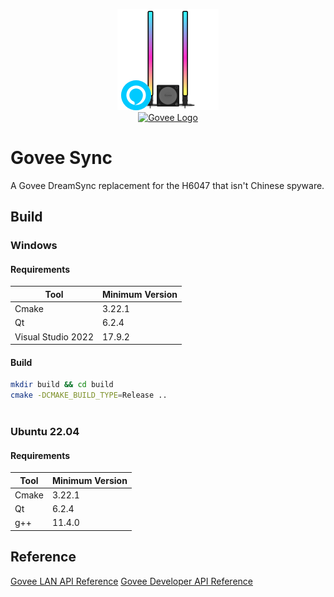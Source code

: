 <p align="center">
    <img src='resources/images/H6047.png' alt='Govee Logo' />
    <br>
    <a href='https://govee.com/' rel='nofollow'>
        <img src='https://cdn.shopify.com/s/files/1/0559/0102/8558/files/logo_73bb6329-d5ab-4654-8a62-01ba54a26f49_100x.png?v=1651047319' alt='Govee Logo' />
    </a>
</p>

# Govee Sync

A Govee DreamSync replacement for the H6047 that isn't Chinese spyware.

## Build

### Windows

#### Requirements

| Tool               | Minimum Version |
|--------------------|-----------------|
| Cmake              | 3.22.1          |
| Qt                 | 6.2.4           |
| Visual Studio 2022 | 17.9.2          |

#### Build

```bash
mkdir build && cd build
cmake -DCMAKE_BUILD_TYPE=Release ..
 
```

### Ubuntu 22.04

#### Requirements

| Tool  | Minimum Version |
|-------|-----------------|
| Cmake | 3.22.1          |
| Qt    | 6.2.4           |
| g++   | 11.4.0          |

## Reference

[Govee LAN API Reference](https://app-h5.govee.com/user-manual/wlan-guide)
[Govee Developer API Reference](https://govee-public.s3.amazonaws.com/developer-docs/GoveeDeveloperAPIReference.pdf)